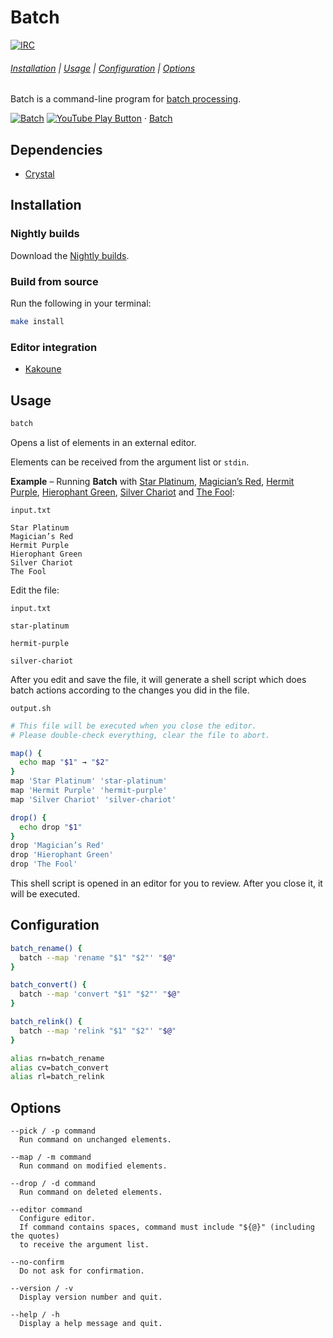 # Batch

[![IRC](https://img.shields.io/badge/IRC-%23batch-blue)](https://webchat.freenode.net/#batch)

###### [Installation] | [Usage] | [Configuration] | [Options]

<img src="https://github.com/FortAwesome/Font-Awesome/raw/master/svgs/solid/robot.svg" height="16" align="right">

Batch is a command-line program for [batch processing].

[![Batch](https://img.youtube.com/vi_webp/QN4mrZXYHPo/maxresdefault.webp)](https://youtube.com/playlist?list=PLdr-HcjEDx_lm0zBEKMkTtA2bWJFXkjnS "YouTube – Batch")
[![YouTube Play Button](https://www.iconfinder.com/icons/317714/download/png/16)](https://youtube.com/playlist?list=PLdr-HcjEDx_lm0zBEKMkTtA2bWJFXkjnS) · [Batch](https://youtube.com/playlist?list=PLdr-HcjEDx_lm0zBEKMkTtA2bWJFXkjnS)

## Dependencies

- [Crystal]

## Installation

[Installation]: #installation

### Nightly builds

Download the [Nightly builds].

[Nightly builds]: https://github.com/alexherbo2/batch/releases/nightly

### Build from source

Run the following in your terminal:

``` sh
make install
```

### Editor integration

- [Kakoune][batch.kak]

[batch.kak]: https://github.com/alexherbo2/batch.kak

## Usage

[Usage]: #usage

``` sh
batch
```

Opens a list of elements in an external editor.

Elements can be received from the argument list or `stdin`.

**Example** – Running **Batch** with [Star Platinum], [Magician’s Red], [Hermit Purple], [Hierophant Green], [Silver Chariot] and [The Fool]:

`input.txt`

```
Star Platinum
Magician’s Red
Hermit Purple
Hierophant Green
Silver Chariot
The Fool
```

Edit the file:

`input.txt`

```
star-platinum

hermit-purple

silver-chariot

```

After you edit and save the file, it will generate a shell script
which does batch actions according to the changes you did in the file.

`output.sh`

``` sh
# This file will be executed when you close the editor.
# Please double-check everything, clear the file to abort.

map() {
  echo map "$1" → "$2"
}
map 'Star Platinum' 'star-platinum'
map 'Hermit Purple' 'hermit-purple'
map 'Silver Chariot' 'silver-chariot'

drop() {
  echo drop "$1"
}
drop 'Magician’s Red'
drop 'Hierophant Green'
drop 'The Fool'
```

This shell script is opened in an editor for you to review.
After you close it, it will be executed.

## Configuration

[Configuration]: #configuration

``` sh
batch_rename() {
  batch --map 'rename "$1" "$2"' "$@"
}

batch_convert() {
  batch --map 'convert "$1" "$2"' "$@"
}

batch_relink() {
  batch --map 'relink "$1" "$2"' "$@"
}

alias rn=batch_rename
alias cv=batch_convert
alias rl=batch_relink
```

## Options

[Options]: #options

```
--pick / -p command
  Run command on unchanged elements.

--map / -m command
  Run command on modified elements.

--drop / -d command
  Run command on deleted elements.

--editor command
  Configure editor.
  If command contains spaces, command must include "${@}" (including the quotes)
  to receive the argument list.

--no-confirm
  Do not ask for confirmation.

--version / -v
  Display version number and quit.

--help / -h
  Display a help message and quit.
```

[Batch processing]: https://en.wikipedia.org/wiki/Batch_processing
[Crystal]: https://crystal-lang.org
[Star Platinum]: https://jojo.fandom.com/wiki/Star_Platinum
[Magician’s Red]: https://jojo.fandom.com/wiki/Magician's_Red
[Hermit Purple]: https://jojo.fandom.com/wiki/Hermit_Purple
[Hierophant Green]: https://jojo.fandom.com/wiki/Hierophant_Green
[Silver Chariot]: https://jojo.fandom.com/wiki/Silver_Chariot
[The Fool]: https://jojo.fandom.com/wiki/The_Fool
